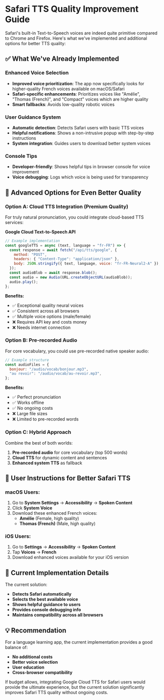 # Safari TTS Quality Improvement Guide

Safari's built-in Text-to-Speech voices are indeed quite primitive compared to Chrome and Firefox. Here's what we've implemented and additional options for better TTS quality:

## ✅ **What We've Already Implemented**

### Enhanced Voice Selection

- **Improved voice prioritization**: The app now specifically looks for higher-quality French voices available on macOS/Safari
- **Safari-specific enhancements**: Prioritizes voices like "Amélie", "Thomas (French)", and "Compact" voices which are higher quality
- **Smart fallbacks**: Avoids low-quality robotic voices

### User Guidance System

- **Automatic detection**: Detects Safari users with basic TTS voices
- **Helpful notifications**: Shows a non-intrusive popup with step-by-step instructions
- **System integration**: Guides users to download better system voices

### Console Tips

- **Developer-friendly**: Shows helpful tips in browser console for voice improvement
- **Voice debugging**: Logs which voice is being used for transparency

## 🚀 **Advanced Options for Even Better Quality**

### Option A: Cloud TTS Integration (Premium Quality)

For truly natural pronunciation, you could integrate cloud-based TTS services:

**Google Cloud Text-to-Speech API**

```javascript
// Example implementation
const googleTTS = async (text, language = "fr-FR") => {
  const response = await fetch("/api/tts/google", {
    method: "POST",
    headers: { "Content-Type": "application/json" },
    body: JSON.stringify({ text, language, voice: "fr-FR-Neural2-A" }),
  });
  const audioBlob = await response.blob();
  const audio = new Audio(URL.createObjectURL(audioBlob));
  audio.play();
};
```

**Benefits:**

- ✅ Exceptional quality neural voices
- ✅ Consistent across all browsers
- ✅ Multiple voice options (male/female)
- ❌ Requires API key and costs money
- ❌ Needs internet connection

### Option B: Pre-recorded Audio

For core vocabulary, you could use pre-recorded native speaker audio:

```javascript
// Example structure
const audioFiles = {
  bonjour: "/audio/vocab/bonjour.mp3",
  "au revoir": "/audio/vocab/au-revoir.mp3",
};
```

**Benefits:**

- ✅ Perfect pronunciation
- ✅ Works offline
- ✅ No ongoing costs
- ❌ Large file sizes
- ❌ Limited to pre-recorded words

### Option C: Hybrid Approach

Combine the best of both worlds:

1. **Pre-recorded audio** for core vocabulary (top 500 words)
2. **Cloud TTS** for dynamic content and sentences
3. **Enhanced system TTS** as fallback

## 📱 **User Instructions for Better Safari TTS**

### macOS Users:

1. Go to **System Settings** → **Accessibility** → **Spoken Content**
2. Click **System Voice**
3. Download these enhanced French voices:
   - **Amélie** (Female, high quality)
   - **Thomas (French)** (Male, high quality)

### iOS Users:

1. Go to **Settings** → **Accessibility** → **Spoken Content**
2. Tap **Voices** → **French**
3. Download enhanced voices available for your iOS version

## 🔧 **Current Implementation Details**

The current solution:

- **Detects Safari automatically**
- **Selects the best available voice**
- **Shows helpful guidance to users**
- **Provides console debugging info**
- **Maintains compatibility across all browsers**

## 💡 **Recommendation**

For a language learning app, the current implementation provides a good balance of:

- **No additional costs**
- **Better voice selection**
- **User education**
- **Cross-browser compatibility**

If budget allows, integrating Google Cloud TTS for Safari users would provide the ultimate experience, but the current solution significantly improves Safari TTS quality without ongoing costs.

